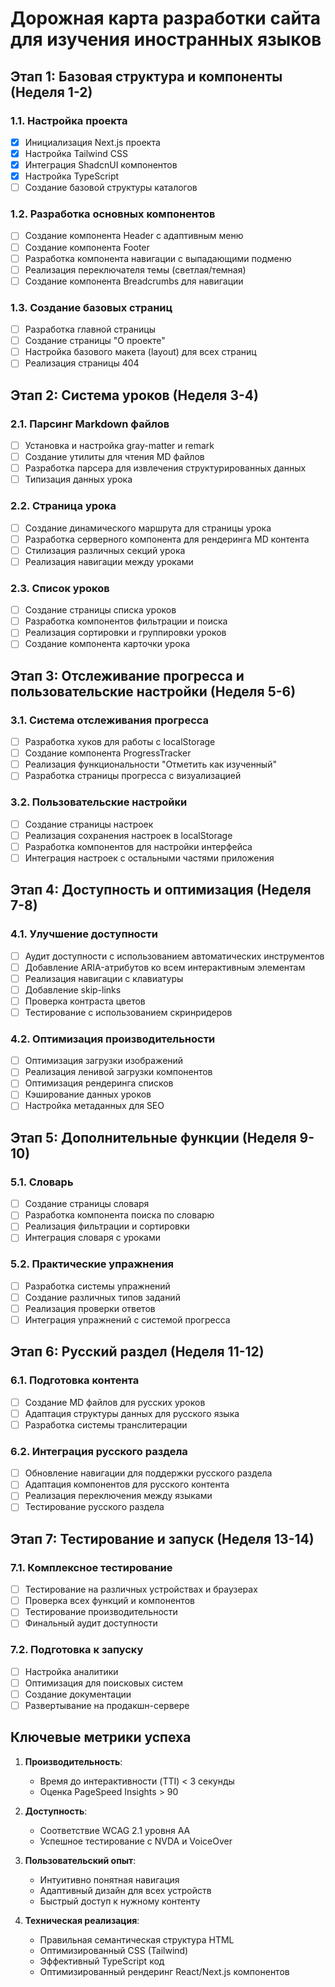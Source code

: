 # Дорожная карта разработки сайта для изучения иностранных языков

## Этап 1: Базовая структура и компоненты (Неделя 1-2)

### 1.1. Настройка проекта
- [x] Инициализация Next.js проекта
- [x] Настройка Tailwind CSS
- [x] Интеграция ShadcnUI компонентов
- [x] Настройка TypeScript
- [ ] Создание базовой структуры каталогов

### 1.2. Разработка основных компонентов
- [ ] Создание компонента Header с адаптивным меню
- [ ] Создание компонента Footer
- [ ] Разработка компонента навигации с выпадающими подменю
- [ ] Реализация переключателя темы (светлая/темная)
- [ ] Создание компонента Breadcrumbs для навигации

### 1.3. Создание базовых страниц
- [ ] Разработка главной страницы
- [ ] Создание страницы "О проекте"
- [ ] Настройка базового макета (layout) для всех страниц
- [ ] Реализация страницы 404

## Этап 2: Система уроков (Неделя 3-4)

### 2.1. Парсинг Markdown файлов
- [ ] Установка и настройка gray-matter и remark
- [ ] Создание утилиты для чтения MD файлов
- [ ] Разработка парсера для извлечения структурированных данных
- [ ] Типизация данных урока

### 2.2. Страница урока
- [ ] Создание динамического маршрута для страницы урока
- [ ] Разработка серверного компонента для рендеринга MD контента
- [ ] Стилизация различных секций урока
- [ ] Реализация навигации между уроками

### 2.3. Список уроков
- [ ] Создание страницы списка уроков
- [ ] Разработка компонентов фильтрации и поиска
- [ ] Реализация сортировки и группировки уроков
- [ ] Создание компонента карточки урока

## Этап 3: Отслеживание прогресса и пользовательские настройки (Неделя 5-6)

### 3.1. Система отслеживания прогресса
- [ ] Разработка хуков для работы с localStorage
- [ ] Создание компонента ProgressTracker
- [ ] Реализация функциональности "Отметить как изученный"
- [ ] Разработка страницы прогресса с визуализацией

### 3.2. Пользовательские настройки
- [ ] Создание страницы настроек
- [ ] Реализация сохранения настроек в localStorage
- [ ] Разработка компонентов для настройки интерфейса
- [ ] Интеграция настроек с остальными частями приложения

## Этап 4: Доступность и оптимизация (Неделя 7-8)

### 4.1. Улучшение доступности
- [ ] Аудит доступности с использованием автоматических инструментов
- [ ] Добавление ARIA-атрибутов ко всем интерактивным элементам
- [ ] Реализация навигации с клавиатуры
- [ ] Добавление skip-links
- [ ] Проверка контраста цветов
- [ ] Тестирование с использованием скринридеров

### 4.2. Оптимизация производительности
- [ ] Оптимизация загрузки изображений
- [ ] Реализация ленивой загрузки компонентов
- [ ] Оптимизация рендеринга списков
- [ ] Кэширование данных уроков
- [ ] Настройка метаданных для SEO

## Этап 5: Дополнительные функции (Неделя 9-10)

### 5.1. Словарь
- [ ] Создание страницы словаря
- [ ] Разработка компонента поиска по словарю
- [ ] Реализация фильтрации и сортировки
- [ ] Интеграция словаря с уроками

### 5.2. Практические упражнения
- [ ] Разработка системы упражнений
- [ ] Создание различных типов заданий
- [ ] Реализация проверки ответов
- [ ] Интеграция упражнений с системой прогресса

## Этап 6: Русский раздел (Неделя 11-12)

### 6.1. Подготовка контента
- [ ] Создание MD файлов для русских уроков
- [ ] Адаптация структуры данных для русского языка
- [ ] Разработка системы транслитерации

### 6.2. Интеграция русского раздела
- [ ] Обновление навигации для поддержки русского раздела
- [ ] Адаптация компонентов для русского контента
- [ ] Реализация переключения между языками
- [ ] Тестирование русского раздела

## Этап 7: Тестирование и запуск (Неделя 13-14)

### 7.1. Комплексное тестирование
- [ ] Тестирование на различных устройствах и браузерах
- [ ] Проверка всех функций и компонентов
- [ ] Тестирование производительности
- [ ] Финальный аудит доступности

### 7.2. Подготовка к запуску
- [ ] Настройка аналитики
- [ ] Оптимизация для поисковых систем
- [ ] Создание документации
- [ ] Развертывание на продакшн-сервере

## Ключевые метрики успеха

1. **Производительность**: 
   - Время до интерактивности (TTI) < 3 секунды
   - Оценка PageSpeed Insights > 90

2. **Доступность**: 
   - Соответствие WCAG 2.1 уровня AA
   - Успешное тестирование с NVDA и VoiceOver

3. **Пользовательский опыт**:
   - Интуитивно понятная навигация
   - Адаптивный дизайн для всех устройств
   - Быстрый доступ к нужному контенту

4. **Техническая реализация**:
   - Правильная семантическая структура HTML
   - Оптимизированный CSS (Tailwind)
   - Эффективный TypeScript код
   - Оптимизированный рендеринг React/Next.js компонентов
